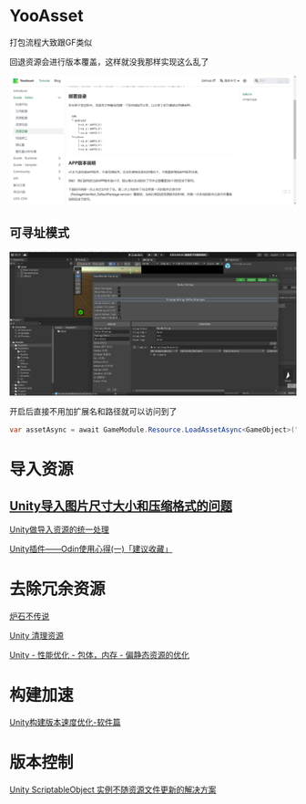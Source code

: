 # YooAsset

打包流程大致跟GF类似



回退资源会进行版本覆盖，这样就没我那样实现这么乱了

![image-20240405102553506](assets/image-20240405102553506.png)

## 可寻址模式

![image-20240405112953744](assets/image-20240405112953744.png)

开启后直接不用加扩展名和路径就可以访问到了

```cs
var assetAsync = await GameModule.Resource.LoadAssetAsync<GameObject>("Card",CancellationToken.None);
```



# 导入资源

## [Unity导入图片尺寸大小和压缩格式的问题](https://blog.csdn.net/linxinfa/article/details/108827197)



[Unity做导入资源的统一处理](https://zhuanlan.zhihu.com/p/88568714)





[Unity插件——Odin使用心得(一)「建议收藏」](https://cloud.tencent.com/developer/article/2104696)





# 去除冗余资源

[炉石不传说](https://zhuanlan.zhihu.com/p/358637263)

[Unity 清理资源](https://networm.me/2021/07/04/unity-clean-assets/)

[Unity - 性能优化 - 包体，内存 - 偏静态资源的优化](https://blog.csdn.net/linjf520/article/details/122640988)

# 构建加速

[Unity构建版本速度优化-软件篇](https://zhuanlan.zhihu.com/p/348367281)



# 版本控制



[Unity ScriptableObject 实例不随资源文件更新的解决方案](https://blog.csdn.net/iFasWind/article/details/127747082)


